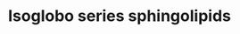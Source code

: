 ---
annotations:
- id: PW:0000197
  parent: classic metabolic pathway
  type: Pathway Ontology
  value: sphingolipid metabolic pathway
authors:
- Conroy lipids
- Egonw
- Andra
communities:
- Lipids
description: Isoglobo pathway in its entirety from SPhingomap  Solid conversion arrows
  are documented according to Sphingomap.  Dotted conversions are hypothetical, either
  not occurring or undocumented (Sphingomap details all possible permutations of a
  pathway to the final glycolipid) Numbers are the sphingomap IDs, to be converted.
  Metabolites coloured red are not yet in LIPIDMAPS  Metabolites with a dotted box
  are hypothetical. These may or may not exist on the pathway to the final product
  as several different routes could occur.
last-edited: 2023-02-27
organisms:
- Homo sapiens
redirect_from:
- /index.php/Pathway:WP5311
- /instance/WP5311
- /instance/WP5311_r125550
revision: r125550
schema-jsonld:
- '@context': https://schema.org/
  '@id': https://wikipathways.github.io/pathways/WP5311.html
  '@type': Dataset
  creator:
    '@type': Organization
    name: WikiPathways
  description: Isoglobo pathway in its entirety from SPhingomap  Solid conversion
    arrows are documented according to Sphingomap.  Dotted conversions are hypothetical,
    either not occurring or undocumented (Sphingomap details all possible permutations
    of a pathway to the final glycolipid) Numbers are the sphingomap IDs, to be converted.
    Metabolites coloured red are not yet in LIPIDMAPS  Metabolites with a dotted box
    are hypothetical. These may or may not exist on the pathway to the final product
    as several different routes could occur.
  keywords:
  - '365'
  - '371'
  - '372'
  - '373'
  - '374'
  - '375'
  - '376'
  - '377'
  - '378'
  - '379'
  - '380'
  - '381'
  - '382'
  - '383'
  - '384'
  - '385'
  - '392'
  - '393'
  - '394'
  - '395'
  - '396'
  - '397'
  - '399'
  - '400'
  - '401'
  - '411'
  - '415'
  - '416'
  - '418'
  - '419'
  - '420'
  - '421'
  - '422'
  - '423'
  - '424'
  - '425'
  - '426'
  - '427'
  - '429'
  - '430'
  - '434'
  - Cytolipin R
  - Forssman-like iGb4
  - iGB3
  - iGB5
  license: CC0
  name: Isoglobo series sphingolipids
seo: CreativeWork
title: Isoglobo series sphingolipids
wpid: WP5311
---